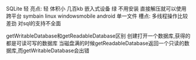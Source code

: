 SQLite 轻
	亮点: 轻 体积小 几百kb 嵌入式设备
		 绿 不用安装 直接解压就可以使用
		 跨平台 symbain linux windowsmobile android
		 单一文件
	槽点: 多线程操作比较差劲
		  对sql的支持不全面

getWritableDatabase和getReadableDatabase区别
	创建打开一个数据库,获得的都是可读可写的数据库
	当磁盘满的时候getReadableDatabase返回一个只读的数据库,而getWritableDatabase会出错
